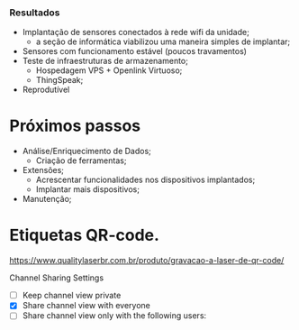 ### Resultados

- Implantação de sensores conectados à rede wifi da unidade;
   - a seção de informática viabilizou uma maneira simples de implantar;
- Sensores com funcionamento estável (poucos travamentos)
- Teste de infraestruturas de armazenamento;
   - Hospedagem VPS + Openlink Virtuoso;
   - ThingSpeak;
- Reprodutível
   
   
# Próximos passos

- Análise/Enriquecimento de Dados;
   - Criação de ferramentas;
- Extensões;
   - Acrescentar funcionalidades nos dispositivos implantados;
   - Implantar mais dispositivos;
- Manutenção;

# Etiquetas QR-code.

https://www.qualitylaserbr.com.br/produto/gravacao-a-laser-de-qr-code/

Channel Sharing Settings

- [ ] Keep channel view private
- [X] Share channel view with everyone
- [ ] Share channel view only with the following users:
